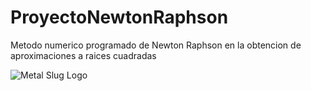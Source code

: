 # ProyectoNewtonRaphson
Metodo numerico programado de Newton Raphson en la obtencion de aproximaciones a raices cuadradas

![Metal Slug Logo](https://help.solidworks.com/2010/spanish/solidworks/cworks/legacyhelp/simulation/art_local/NL_NR_scheme.gif)
